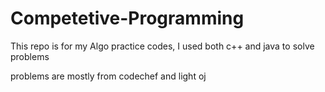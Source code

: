 # Competetive-Programming

This repo is for my Algo practice codes, 
I used both c++ and java to solve problems  

problems are mostly from codechef and light oj
